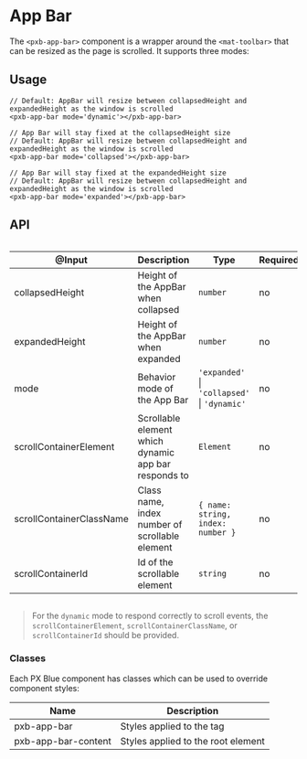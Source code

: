 # App Bar

The `<pxb-app-bar>` component is a wrapper around the `<mat-toolbar>` that can be resized as the page is scrolled. It supports three modes:

## Usage

```tsx
// Default: AppBar will resize between collapsedHeight and expandedHeight as the window is scrolled
<pxb-app-bar mode='dynamic'></pxb-app-bar>

// App Bar will stay fixed at the collapsedHeight size
// Default: AppBar will resize between collapsedHeight and expandedHeight as the window is scrolled
<pxb-app-bar mode='collapsed'></pxb-app-bar>

// App Bar will stay fixed at the expandedHeight size
// Default: AppBar will resize between collapsedHeight and expandedHeight as the window is scrolled
<pxb-app-bar mode='expanded'></pxb-app-bar>
```

## API

<div style="overflow: auto;">

| @Input                      | Description                                                  | Type                                         | Required | Default       |
| --------------------------- | ------------------------------------------------------------ | -------------------------------------------- | -------- | ------------- |
| collapsedHeight             | Height of the AppBar when collapsed                          | `number`                                     | no       | theme default |
| expandedHeight              | Height of the AppBar when expanded                           | `number`                                     | no       | 200           |
| mode                        | Behavior mode of the App Bar                                 | `'expanded'` \| `'collapsed'` \| `'dynamic'` | no       | 'dynamic'     |
| scrollContainerElement      | Scrollable element which dynamic app bar responds to         | `Element`                                    | no       |               |
| scrollContainerClassName    | Class name, index number of scrollable element               | `{ name: string, index: number }`            | no       |               |
| scrollContainerId           | Id of the scrollable element                                 | `string`                                     | no       |               |

</div>

> For the `dynamic` mode to respond correctly to scroll events, the `scrollContainerElement`, `scrollContainerClassName`, or `scrollContainerId` should be provided. 


### Classes

Each PX Blue component has classes which can be used to override component styles:

| Name                           | Description                          |
| ------------------------------ | ------------------------------------ |
| pxb-app-bar                    | Styles applied to the tag            |
| pxb-app-bar-content            | Styles applied to the root element   |